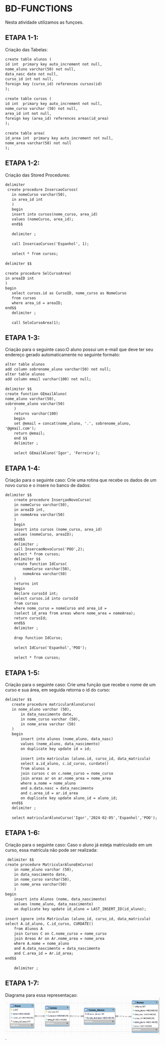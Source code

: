 # BD-FUNCTIONS


Nesta atividade utilizamos as funçoes.

## ETAPA 1-1:
 Criação das Tabelas:
 ```
create table alunos (
id int  primary key auto_increment not null,
nome_aluno varchar(50) not null,
data_nasc date not null,
curso_id int not null,
foreign key (curso_id) references cursos(id)
);
    
create table cursos (
id int  primary key auto_increment not null,
nome_curso varchar (50) not null,
area_id int not null,
foreign key (area_id) references areas(id_area)
 );

create table area(
id_area int  primary key auto_increment not null,
nome_area varchar(50) not null
);
 ```
## ETAPA 1-2:
 Criação das Stored Procedures:
 ```
delimiter
  create procedure InsercaoCursos(
    in nomeCurso varchar(50),
    in area_id int
    )
    begin
	insert into cursos(nome_curso, area_id)
	values (nomeCurso, area_id);
    end$$
    
    delimiter ;
    
    call InsercaoCursos('Espanhol', 1);
    
    select * from cursos;
    
 delimiter $$

create procedure SelCursoArea(
in areaID int
)
begin 
	select cursos.id as CursoID, nome_curso as NomeCurso
	from cursos
	where area_id = areaID;
end$$
    delimiter ;
 
	call SeloCursoArea(1);
 ```
## ETAPA 1-3:
 Criação para o seguinte caso:O aluno possui um e-mail que deve ter seu endereço gerado automaticamente no seguinte formato:
```
alter table alunos 
add column sobrenome_aluno varchar(50) not null;  
alter table alunos
add column email varchar(100) not null;

delimiter $$
create function GEmailAluno(
nome_aluno varchar(50),
sobrenome_aluno varchar(50)
    )
    returns varchar(100)
    begin
	set @email = concat(nome_aluno, '.', sobrenome_aluno, '@gmail.com');
	return @email;
    end $$
    delimiter ;
    
    select GEmailAluno('Igor', 'Ferreira');

```
## ETAPA 1-4:
 Criação para o seguinte caso: Crie uma rotina que recebe os dados de um novo curso e o insere no banco de dados:
```
delimiter $$
    create procedure InserçaoNovoCurso(
	in nomeCurso varchar(50),
	in areaID int,
	in nomeArea varchar(50)
    )
    begin
	insert into cursos (nome_curso, area_id)
	values (nomeCurso, areaID);
    end$$
    delimiter ;
    call InsercaoNovoCurso('POO',2);
    select * from cursos;
	delimiter $$
    create function IdCurso(
		nomeCurso varchar(50),
        nomeArea varchar(50)
    )
    returns int
    begin 
	declare cursoId int;
	select cursos.id into cursoId
	from cursos
	where nome_curso = nomeCurso and area_id = 
	(select id_area from areas where nome_area = nomeArea);
	return cursoId;
    end$$
	delimiter ;
    
	drop function IdCurso;
    
    select IdCurso('Espanhol','POO');
    
    select * from cursos;
```
## ETAPA 1-5:
 Criação para o seguinte caso: Crie uma função que recebe o nome de um curso e sua área, em seguida retorna o id do curso:
 ```
delimiter $$
    create procedure matricularAlunoCurso(
	in nome_aluno varchar (50),
        in data_nascimento date,
        in nome_curso varchar (50),
        in nome_area varchar (50)
    )
    begin 
		insert into alunos (nome_aluno, data_nasc)
        values (nome_aluno, data_nascimento)
        on duplicate key update id = id;
        
        insert into matriculas (aluno.id, curso_id, data_matricula)
        select a.id_aluno, c.id_curso, curdate()
        from alunos a
        join cursos c on c.nome_curso = nome_curso
        join areas ar on ar.nome_area = nome_area
        where a.nome = nome_aluno
        and a.data.nasc = data_nascimento
        and c.area_id = ar.id_area
        on duplicate key update aluno_id = aluno_id;
    end$$
    delimiter ;
        
	select matricularAlunoCurso('Igor','2024-02-05','Espanhol','POO');
```
 ## ETAPA 1-6:
 Criação para o seguinte caso: Caso o aluno já esteja matriculado em um curso, essa matrícula não pode ser realizada:
```
 delimiter $$
create procedure MatricularAlunoEmCurso(
	in nome_aluno varchar (50),
	in data_nascimento date,
	in nome_curso varchar(50),
	in nome_area varchar(50)
	)
begin
	insert into Alunos (nome, data_nascimento)
	values (nome_aluno, data_nascimento)
	on duplicate key update id_aluno = LAST_INSERT_ID(id_aluno);

insert ignore into Matriculas (aluno_id, curso_id, data_matricula) select A.id_aluno, C.id_curso, CURDATE()
	from Alunos A
	join Cursos C on C.nome_curso = nome_curso
	join Areas Ar on Ar.nome_area = nome_area
	where A.nome = nome_aluno
	and A.data_nascimento = data_nascimento
	and C.area_id = Ar.id_area;
end$$

	delimiter ;
```
## ETAPA 1-7:
Diagrama para essa representaçao:
![exer1](https://github.com/Ig0rFA/BD-FUNCTIONS/blob/main/DiagramaUniversidade.png).
